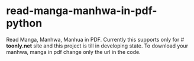 # read-manga-manhwa-in-pdf-python
Read Manga, Manhwa, Manhua in PDF. Currently this supports only for # **toonly.net**  site and this project is till in developing state. To download your manhwa, manga in pdf change only the url in the code.
